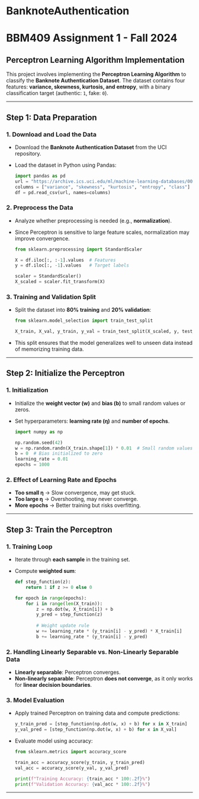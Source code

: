 # BanknoteAuthentication
# BBM409 Assignment 1 - Fall 2024

## Perceptron Learning Algorithm Implementation

This project involves implementing the **Perceptron Learning Algorithm** to classify the **Banknote Authentication Dataset**. The dataset contains four features: **variance, skewness, kurtosis, and entropy**, with a binary classification target (authentic: `1`, fake: `0`).

---

## **Step 1: Data Preparation**

### **1. Download and Load the Data**
- Download the **Banknote Authentication Dataset** from the UCI repository.
- Load the dataset in Python using Pandas:
  
  ```python
  import pandas as pd
  url = "https://archive.ics.uci.edu/ml/machine-learning-databases/00267/data_banknote_authentication.txt"
  columns = ["variance", "skewness", "kurtosis", "entropy", "class"]
  df = pd.read_csv(url, names=columns)
  ```

### **2. Preprocess the Data**
- Analyze whether preprocessing is needed (e.g., **normalization**).
- Since Perceptron is sensitive to large feature scales, normalization may improve convergence.

  ```python
  from sklearn.preprocessing import StandardScaler
  
  X = df.iloc[:, :-1].values  # Features
  y = df.iloc[:, -1].values   # Target labels
  
  scaler = StandardScaler()
  X_scaled = scaler.fit_transform(X)
  ```

### **3. Training and Validation Split**
- Split the dataset into **80% training** and **20% validation**:
  
  ```python
  from sklearn.model_selection import train_test_split
  
  X_train, X_val, y_train, y_val = train_test_split(X_scaled, y, test_size=0.2, random_state=42)
  ```

- This split ensures that the model generalizes well to unseen data instead of memorizing training data.

---

## **Step 2: Initialize the Perceptron**

### **1. Initialization**
- Initialize the **weight vector (w)** and **bias (b)** to small random values or zeros.
- Set hyperparameters: **learning rate (η)** and **number of epochs**.
  
  ```python
  import numpy as np
  
  np.random.seed(42)
  w = np.random.randn(X_train.shape[1]) * 0.01  # Small random values
  b = 0  # Bias initialized to zero
  learning_rate = 0.01
  epochs = 1000
  ```

### **2. Effect of Learning Rate and Epochs**
- **Too small η** → Slow convergence, may get stuck.
- **Too large η** → Overshooting, may never converge.
- **More epochs** → Better training but risks overfitting.

---

## **Step 3: Train the Perceptron**

### **1. Training Loop**
- Iterate through **each sample** in the training set.
- Compute **weighted sum**: 
  
  ```python
  def step_function(z):
      return 1 if z >= 0 else 0
  
  for epoch in range(epochs):
      for i in range(len(X_train)):
          z = np.dot(w, X_train[i]) + b
          y_pred = step_function(z)
          
          # Weight update rule
          w += learning_rate * (y_train[i] - y_pred) * X_train[i]
          b += learning_rate * (y_train[i] - y_pred)
  ```

### **2. Handling Linearly Separable vs. Non-Linearly Separable Data**
- **Linearly separable**: Perceptron converges.
- **Non-linearly separable**: Perceptron **does not converge**, as it only works for **linear decision boundaries**.

### **3. Model Evaluation**
- Apply trained Perceptron on training data and compute predictions:

  ```python
  y_train_pred = [step_function(np.dot(w, x) + b) for x in X_train]
  y_val_pred = [step_function(np.dot(w, x) + b) for x in X_val]
  ```

- Evaluate model using accuracy:

  ```python
  from sklearn.metrics import accuracy_score
  
  train_acc = accuracy_score(y_train, y_train_pred)
  val_acc = accuracy_score(y_val, y_val_pred)
  
  print(f"Training Accuracy: {train_acc * 100:.2f}%")
  print(f"Validation Accuracy: {val_acc * 100:.2f}%")
  ```

---

